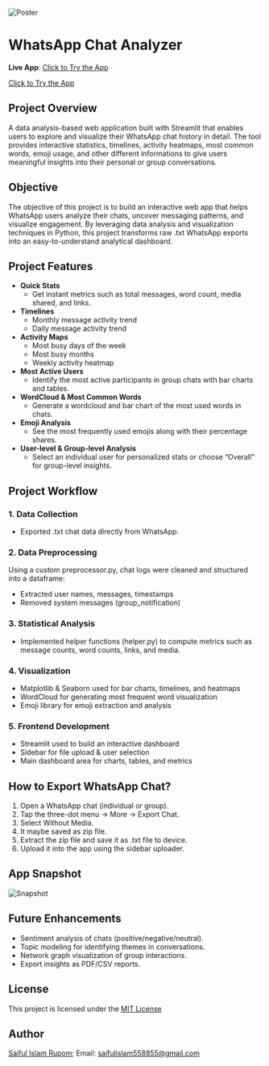 ![Poster](images/banner.jpg)
# WhatsApp Chat Analyzer
**Live App**: [Click to Try the App](https://saiful-islam-rupom-whatsapp-chat-analyzer.streamlit.app/)

<a href="https://saiful-islam-rupom-whatsapp-chat-analyzer.streamlit.app/" target="_blank">Click to Try the App</a>


## Project Overview
A data analysis-based web application built with Streamlit that enables users to explore and visualize their WhatsApp chat history in detail. The tool provides interactive statistics, timelines, activity heatmaps, most common words, emoji usage, and other different informations to give users meaningful insights into their personal or group conversations.

## Objective
The objective of this project is to build an interactive web app that helps WhatsApp users analyze their chats, uncover messaging patterns, and visualize engagement. By leveraging data analysis and visualization techniques in Python, this project transforms raw .txt WhatsApp exports into an easy-to-understand analytical dashboard.

## Project Features
- **Quick Stats**
  - Get instant metrics such as total messages, word count, media shared, and links.
- **Timelines**
  - Monthly message activity trend
  - Daily message activity trend
- **Activity Maps**
  - Most busy days of the week
  - Most busy months
  - Weekly activity heatmap
- **Most Active Users**
  - Identify the most active participants in group chats with bar charts and tables.
- **WordCloud & Most Common Words**
  - Generate a wordcloud and bar chart of the most used words in chats.
- **Emoji Analysis**
  - See the most frequently used emojis along with their percentage shares.
- **User-level & Group-level Analysis**
  - Select an individual user for personalized stats or choose “Overall” for group-level insights.

## Project Workflow
### 1. Data Collection
- Exported .txt chat data directly from WhatsApp.
### 2. Data Preprocessing
Using a custom preprocessor.py, chat logs were cleaned and structured into a dataframe:
- Extracted user names, messages, timestamps
- Removed system messages (group_notification)
### 3. Statistical Analysis
- Implemented helper functions (helper.py) to compute metrics such as message counts, word counts, links, and media.
### 4. Visualization
- Matplotlib & Seaborn used for bar charts, timelines, and heatmaps
- WordCloud for generating most frequent word visualization
- Emoji library for emoji extraction and analysis
### 5. Frontend Development
- Streamlit used to build an interactive dashboard
- Sidebar for file upload & user selection
- Main dashboard area for charts, tables, and metrics

## How to Export WhatsApp Chat?
1. Open a WhatsApp chat (individual or group).
2. Tap the three-dot menu → More → Export Chat.
3. Select Without Media.
4. It maybe saved as zip file.
5. Extract the zip file and save it as .txt file to device.
6. Upload it into the app using the sidebar uploader.

## App Snapshot
![Snapshot](images/snapshot.jpg)

## Future Enhancements
- Sentiment analysis of chats (positive/negative/neutral).
- Topic modeling for identifying themes in conversations.
- Network graph visualization of group interactions.
- Export insights as PDF/CSV reports.

## License
This project is licensed under the [MIT License](LICENSE)

## Author
[Saiful Islam Rupom](https://www.linkedin.com/in/saiful-islam-rupom/); Email: saifulislam558855@gmail.com
